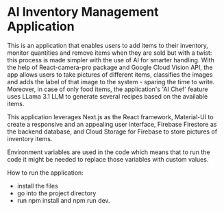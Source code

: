 # AI Inventory Management Application

This is an application that enables users to add items to their inventory, monitor quantities and remove items when they are sold but with a twist: this process is made simpler with the use of AI for smarter handling. With the help of React-camera-pro package and Google Cloud Vision API, the app allows users to take pictures of different items, classifies the images and adds the label of that image to the system - sparing the time to write. Moreover, in case of only food items, the application's 'AI Chef' feature uses LLama 3.1 LLM to generate several recipes based on the available items.

This application leverages Next.js as the React framework, Material-UI to create a responsive and an appealing user interface, Firebase Firestore as the backend database, and Cloud Storage for Firebase to store pictures of inventory items. 

Environment variables are used in the code which means that to run the code it might be needed to replace those variables with custom values.

How to run the application:
- install the files
- go into the project directory
- run npm install and npm run dev.


